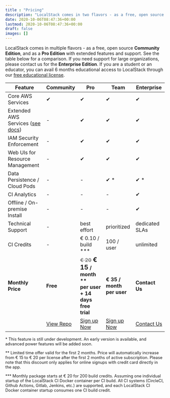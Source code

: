 ```yaml
---
title : "Pricing"
description: "LocalStack comes in two flavors - as a free, open source Community Edition, and as a Pro Edition with extended features and support."
date: 2020-10-06T08:47:36+00:00
lastmod: 2020-10-06T08:47:36+00:00
draft: false
images: []
---
```


LocalStack comes in multiple flavors - as a free, open source **Community Edition**, and as a **Pro Edition** with extended features and support. See the table below for a comparison. If you need support for large organizations, please contact us for the **Enterprise Edition**. If you are a student or an educator, you can avail 6 months educational access to LocalStack through our [free educational license](/educational-license/).

<table role="table" class="table pricing-table">
  <thead>
    <tr>
      <th class="left" style="width: 30%">Feature</th>
      <th style="width: 20%">Community</th>
      <th style="width: 30%">Pro</th>
      <th style="width: 30%" class="team">Team</th>
      <th style="width: 20%">Enterprise</th>
    </tr>
  </thead>
  <tbody>
    <tr>
      <td class="left">Core AWS Services</td>
      <td>&#x2714;</td>
      <td>&#x2714;</td>
      <td class="team">&#x2714;</td>
      <td>&#x2714;</td>
    </tr>
    <tr>
      <td class="left">Extended AWS Services (<a href="https://docs.localstack.cloud/aws/feature-coverage">see docs</a>)</td>
      <td>-</td>
      <td>&#x2714;</td>
      <td class="team">&#x2714;</td>
      <td>&#x2714;</td>
    </tr>
    <tr>
      <td class="left">IAM Security Enforcement</td>
      <td>-</td>
      <td>&#x2714;</td>
      <td class="team">&#x2714;</td>
      <td>&#x2714;</td>
    </tr>
    <tr>
      <td class="left">Web UIs for Resource Management</td>
      <td>-</td>
      <td>&#x2714;</td>
      <td class="team">&#x2714;</td>
      <td>&#x2714;</td>
    </tr>
    <tr>
      <td class="left">Data Persistence / Cloud Pods</td>
      <td>-</td>
      <td>-</td>
      <td class="team">&#x2714; &#42;</td>
      <td>&#x2714; &#42;</td>
    </tr>
    <tr>
      <td class="left">CI Analytics</td>
      <td>-</td>
      <td>-</td>
      <td class="team">-</td>
      <td>&#x2714;</td>
    </tr>
    <tr>
      <td class="left">Offline / On-premise Install</td>
      <td>-</td>
      <td>-</td>
      <td class="team">-</td>
      <td>&#x2714;</td>
    </tr>
    <tr>
      <td class="left">Technical Support</td>
      <td>-</td>
      <td>best effort</td>
      <td class="team">prioritized</td>
      <td>dedicated SLAs</td>
    </tr>
    <tr>
      <td class="left">CI Credits</td>
      <td>-</td>
      <td>&euro; 0.10 / build &#42;&#42;&#42;</td>
      <td class="team">100 / user</td>
      <td>unlimited</td>
    </tr>
    <tr style="font-weight: bold;">
      <td class="left">Monthly Price</td>
      <td>Free</td>
      <td>
        <span style="text-decoration: line-through; color: grey">&euro; 20</span>
        <span style="font-size: 20px">&euro; 15</span> / month &#42;&#42;
        <br/>per user + 14 days free trial
      </td>
      <td class="team"><span>&euro; 35 / month per user</span></td>
      <td>Contact Us</td>
    </tr>
    <tr>
      <td></td>
      <td>
        <a class="btn btn-primary" href="https://github.com/localstack/localstack"
          onClick="_gaq.push(['_trackEvent', 'localstack', 'download'])">View Repo</a>
      </td>
      <td>
        <a class="btn btn-primary" href="https://app.localstack.cloud"
          onClick="_gaq.push(['_trackEvent', 'localstack', 'signup'])">Sign up Now</a>
      </td>
      <td class="team">
        <a class="btn btn-primary" href="https://app.localstack.cloud"
          onClick="_gaq.push(['_trackEvent', 'localstack', 'signup'])">Sign up Now</a>
      </td>
      <td>
        <a class="btn btn-primary" href="mailto:info@localstack.cloud" style="white-space: nowrap;">Contact Us</a>
      </td>
    </tr>
  </tbody>
</table>

<p style="font-size: 0.8rem">
  &#42; This feature is still under development. An early version is available, and advanced power features will be added soon. </p>

<p style="font-size: 0.8rem">
  &#42;&#42; Limited time offer valid for the first 2 months. Price will automatically increase from &euro; 15 to &euro; 20 per license after the first 2 months of active subscription. Please note that this discount only applies for online signups with credit card directly in the app.
</p>

<p style="font-size: 0.8rem">
  &#42;&#42;&#42; Monthly package starts at &euro; 20 for 200 build credits. Assuming one individual startup of the LocalStack CI Docker container per CI build. All CI systems (CircleCI, Github Actions, Gitlab, Jenkins, etc.) are supported, and each LocalStack CI Docker container startup consumes one CI build credit.
</p>
</div>

